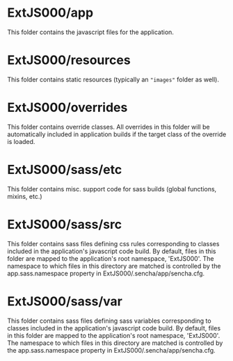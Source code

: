 # ExtJS000/app

This folder contains the javascript files for the application.

# ExtJS000/resources

This folder contains static resources (typically an `"images"` folder as well).

# ExtJS000/overrides

This folder contains override classes. All overrides in this folder will be 
automatically included in application builds if the target class of the override
is loaded.

# ExtJS000/sass/etc

This folder contains misc. support code for sass builds (global functions, 
mixins, etc.)

# ExtJS000/sass/src

This folder contains sass files defining css rules corresponding to classes
included in the application's javascript code build.  By default, files in this 
folder are mapped to the application's root namespace, 'ExtJS000'. The
namespace to which files in this directory are matched is controlled by the
app.sass.namespace property in ExtJS000/.sencha/app/sencha.cfg. 

# ExtJS000/sass/var

This folder contains sass files defining sass variables corresponding to classes
included in the application's javascript code build.  By default, files in this 
folder are mapped to the application's root namespace, 'ExtJS000'. The
namespace to which files in this directory are matched is controlled by the
app.sass.namespace property in ExtJS000/.sencha/app/sencha.cfg. 
